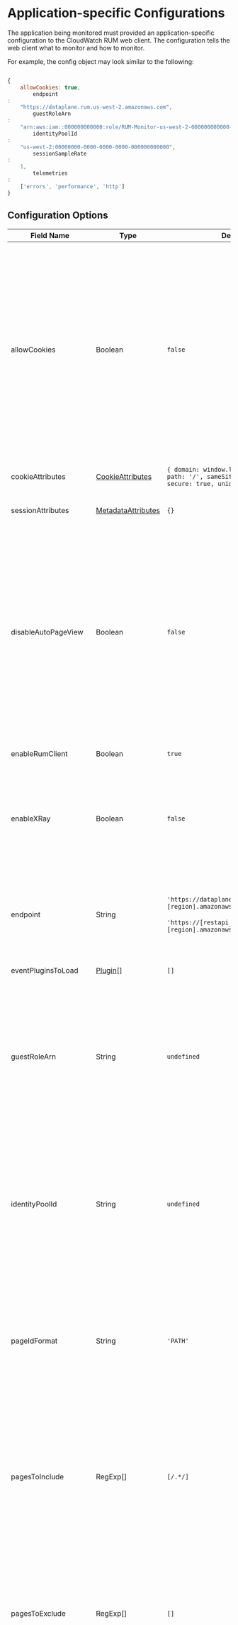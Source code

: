 # Application-specific Configurations

The application being monitored must provided an application-specific
configuration to the CloudWatch RUM web client. The configuration tells the web
client what to monitor and how to monitor.

For example, the config object may look similar to the following:

```javascript

{
    allowCookies: true,
        endpoint
:
    "https://dataplane.rum.us-west-2.amazonaws.com",
        guestRoleArn
:
    "arn:aws:iam::000000000000:role/RUM-Monitor-us-west-2-000000000000-00xx-Unauth",
        identityPoolId
:
    "us-west-2:00000000-0000-0000-0000-000000000000",
        sessionSampleRate
:
    1,
        telemetries
:
    ['errors', 'performance', 'http']
}

```

## Configuration Options

| Field Name           | Type                                                        | Default                                                                                                                             | Description                                                                                                                                                                                                                                                                                                                                                                                                                                                                                                                                                                                                                                       |
|----------------------|-------------------------------------------------------------|-------------------------------------------------------------------------------------------------------------------------------------|---------------------------------------------------------------------------------------------------------------------------------------------------------------------------------------------------------------------------------------------------------------------------------------------------------------------------------------------------------------------------------------------------------------------------------------------------------------------------------------------------------------------------------------------------------------------------------------------------------------------------------------------------|
| allowCookies         | Boolean                                                     | `false`                                                                                                                             | Enable the web client to set and read two cookies: a session cookie named `cwr_s` and a user cookie named `cwr_u`.<br/><br/>`cwr_s` stores session data including an anonymous session ID (uuid v4) created by the web client. This allows CloudWatch RUM to compute sessionized metrics like errors per session.<br/><br/>`cwr_u` stores an anonymous user ID (uuid v4) created by the web client. This allows CloudWatch RUM to count return visitors.<br/><br/>`true`: the web client will use cookies<br/>`false`: the web client will not use cookies.                                                                                       |
| cookieAttributes     | [CookieAttributes](#cookieattributes)                       | `{ domain: window.location.hostname, path: '/', sameSite: 'Strict', secure: true, unique: false } `                                 | Cookie attributes are applied to all cookies stored by the web client, including `cwr_s` and `cwr_u`.                                                                                                                                                                                                                                                                                                                                                                                                                                                                                                                                             |
| sessionAttributes    | [MetadataAttributes](#metadataattributes)                   | `{}`                                                                                                                                | Session attributes will be added the metadata of all events in the session.                                                                                                                                                                                                                                                                                                                                                                                                                                                                                                                                                                       |
| disableAutoPageView  | Boolean                                                     | `false`                                                                                                                             | When this field is `false`, the web client will automatically record page views.<br/><br/>By default, the web client records page views when (1) the page first loads and (2) the browser's [history API](https://developer.mozilla.org/en-US/docs/Web/API/History_API) is called. The page ID is `window.location.pathname`.<br/><br/>In some cases, the web client's instrumentation will not record the desired page ID. In this case, the web client's page view automation must be disabled using the `disableAutoPageView` configuration, and the application must be instrumented to record page views using the `recordPageView` command. |
| enableRumClient      | Boolean                                                     | `true`                                                                                                                              | When this field is `true`, the web client will record and dispatch RUM events.                                                                                                                                                                                                                                                                                                                                                                                                                                                                                                                                                                    |
| enableXRay           | Boolean                                                     | `false`                                                                                                                             | When this field is `true` **and** the `http` telemetry is used, the web client will record X-Ray traces for HTTP requests.<br/><br/>See the [HTTP telemetry configuration](#http) for more information, including how to connect client-side and server-side traces.                                                                                                                                                                                                                                                                                                                                                                              |
| endpoint             | String                                                      | `'https://dataplane.rum.[region].amazonaws.com'`<br/><br/>`'https://[restapi_id].execute-api.[region].amazonaws.com/[stage_name]/'` | The URL of the CloudWatch RUM API where data will be sent.<br/><br/>You may include a path prefix like `/stage_name/` in the endpoint URL if there is a proxy between your web application and CloudWatch RUM.                                                                                                                                                                                                                                                                                                                                                                                                                                    |
| eventPluginsToLoad   | [Plugin](examples.md#record-custom-events-using-a-plugin)[] | `[]`                                                                                                                                | The set of custom plugins to load. See [usage examples](examples.md#record-custom-events-using-a-plugin).                                                                                                                                                                                                                                                                                                                                                                                                                                                                                                                                         |
| guestRoleArn         | String                                                      | `undefined`                                                                                                                         | The ARN of the AWS IAM role that will be assumed during anonymous authorization.<br/><br/>When this field is set (along with `identityPoolId`), the web client will attempt to retrieve temporary AWS credentials through Cognito using `AssumeRoleWithWebIdentity`. If this field is not set, you must forward credentials to the web client using the `setAwsCredentials` command.                                                                                                                                                                                                                                                              |
| identityPoolId       | String                                                      | `undefined`                                                                                                                         | The Amazon Cognito Identity Pool ID that will be used during anonymous authorization.<br/><br/>When this field is set (along with `guestRoleArn`), the web client will attempt to retrieve temporary AWS credentials through Cognito using `AssumeRoleWithWebIdentity`. If this field is not set, you must forward credentials to the web client using the `setAwsCredentials` command.                                                                                                                                                                                                                                                           |
| pageIdFormat         | String                                                      | `'PATH'`                                                                                                                            | The portion of the `window.location` that will be used as the page ID. Options include `PATH`, `HASH` and `PATH_AND_HASH`.<br/><br/>For example, consider the URL `https://amazonaws.com/home?param=true#content`<br/><br/>`PATH`: `/home`<br/>`HASH`: `#content`<br/>`PATH_AND_HASH`: `/home#content`                                                                                                                                                                                                                                                                                                                                            |
| pagesToInclude       | RegExp[]                                                    | `[/.*/]`                                                                                                                            | A list of regular expressions which specify the `window.location` values for which the web client will record data, unless explicitly excluded by `pagesToExclude`. Pages are matched using the `RegExp.test()` function.<br/><br/>For example, when `pagesToInclude: [ /\/home/ ]`, then data from `https://amazonaws.com/home` will be included,  and `https://amazonaws.com/` will not be included.                                                                                                                                                                                                                                            |
| pagesToExclude       | RegExp[]                                                    | `[]`                                                                                                                                | A list of regular expressions which specify the `window.location` values for which the web client will not record data. Pages are matched using the `RegExp.test()` function.<br/><br/>For example, when `pagesToExclude: [ /\/home/ ]`, then data from `https://amazonaws.com/home` will be excluded,  and `https://amazonaws.com/` will not be excluded.                                                                                                                                                                                                                                                                                        |
| recordResourceUrl    | Boolean                                                     | `true`                                                                                                                              | When this field is `false`, the web client will not record the URLs of resources downloaded by your application.<br/><br/> Some types of resources (e.g., profile images) may be referenced by URLs which contain PII. If this applies to your application, you must set this field to `false` to comply with CloudWatch RUM's shared responsibility model.                                                                                                                                                                                                                                                                                       |
| routeChangeComplete  | Number                                                      | `100`                                                                                                                               | The interval (in milliseconds) for which when no HTTP or DOM activity has been observed, an active route change is marked as complete. Note that `routeChangeComplete` must be strictly less than `routeChangeTimeout`.                                                                                                                                                                                                                                                                                                                                                                                                                           |
| routeChangeTimeout   | Number                                                      | `10000`                                                                                                                             | The maximum time (in milliseconds) a route change may take. If a route change does not complete before the timeout, no timing data is recorded for the route change. If your application's route changes may take longer than the default timeout (i.e., more than 10 second), you should increase the value of the timeout.                                                                                                                                                                                                                                                                                                                      |
| sessionEventLimit    | Number                                                      | `200`                                                                                                                               | The maximum number of events to record during a single session. If set to `0`, the limit is removed and all events in the session will be recorded.                                                                                                                                                                                                                                                                                                                                                                                                                                                                                               |
| sessionSampleRate    | Number                                                      | `1`                                                                                                                                 | The proportion of sessions that will be recorded by the web client, specified as a unit interval (a number greater than or equal to 0 and less than or equal to 1). When this field is `0`, no sessions will be recorded. When this field is `1`, all sessions will be recorded.                                                                                                                                                                                                                                                                                                                                                                  |
| signing              | Boolean                                                     | true                                                                                                                                | When this field is `true`, the web client signs [RUM data](https://docs.aws.amazon.com/cloudwatchrum/latest/APIReference/API_PutRumEvents.html) using [SigV4](https://docs.aws.amazon.com/general/latest/gr/signature-version-4.html).<br/><br/>When this field is `false`, the web client does not sign [RUM data](https://docs.aws.amazon.com/cloudwatchrum/latest/APIReference/API_PutRumEvents.html).<br/><br/>Set this field to `false` only when sending RUM data to CloudWatch RUM through an unauthenticated proxy. This field **must be `true`** when sending RUM data directly to CloudWatch RUM.                                       |
| telemetries          | [Telemetry Config Array](#telemetry-config-array)           | `[]`                                                                                                                                | See [Telemetry Config Array](#telemetry-config-array)                                                                                                                                                                                                                                                                                                                                                                                                                                                                                                                                                                                             |
| batchLimit           | Number                                                      | `100`                                                                                                                               | The maximum number of events that will be sent in one batch of RUM events.                                                                                                                                                                                                                                                                                                                                                                                                                                                                                                                                                                        |
| dispatchInterval     | Number                                                      | `5000`                                                                                                                              | The frequency (in milliseconds) in which the webclient will dispatch a batch of RUM events. RUM events are first cached and then automatically dispatched at this set interval.                                                                                                                                                                                                                                                                                                                                                                                                                                                                   |
| eventCacheSize       | Number                                                      | `200`                                                                                                                               | The maximum number of events the cache can contain before dropping events.                                                                                                                                                                                                                                                                                                                                                                                                                                                                                                                                                                        |
| sessionLengthSeconds | Number                                                      | `1800`                                                                                                                              | The duration of a session (in seconds).                                                                                                                                                                                                                                                                                                                                                                                                                                                                                                                                                                                                           |

## CookieAttributes

| Field Name | Type    | Default                    | Description                                                                                                                                                                                                                                                                                                                                                                |
|------------|---------|----------------------------|----------------------------------------------------------------------------------------------------------------------------------------------------------------------------------------------------------------------------------------------------------------------------------------------------------------------------------------------------------------------------|
| domain     | String  | `window.location.hostname` | See https://developer.mozilla.org/en-US/docs/Web/HTTP/Cookies#define_where_cookies_are_sent                                                                                                                                                                                                                                                                                |
| path       | String  | `/`                        | See https://developer.mozilla.org/en-US/docs/Web/HTTP/Cookies#define_where_cookies_are_sent                                                                                                                                                                                                                                                                                |
| sameSite   | Boolean | `true`                     | See https://developer.mozilla.org/en-US/docs/Web/HTTP/Cookies#define_where_cookies_are_sent                                                                                                                                                                                                                                                                                |
| secure     | Boolean | `true`                     | See https://developer.mozilla.org/en-US/docs/Web/HTTP/Cookies#define_where_cookies_are_sent                                                                                                                                                                                                                                                                                |
| unique     | Boolean | `false`                    | When this field is `false`, the session cookie name is `cwr_s`. When this field is `true`, the session cookie name is `cwr_s_[AppMonitor Id]`.<br/><br/>Set this field to `true` when multiple AppMonitors will monitor the same page. For example, this might be the case if one AppMonitor is used for logged-in users, and a second AppMonitor is used for guest users. |

## MetadataAttributes

You may add up to 10 custom attributes per event. Custom attributes are
key/value pairs. Keys must be a String and contain alphanumeric characters, `_`,
or `:`. Values may be any primitive type.

The 10 attribute limit applies to the combined total of session attributes and page attributes. Any attributes that
exceed this limit will be dropped. For example, 6 custom session attributes + 4 custom page attributes totals 10 custom
attributes and falls within the limit. However, 6 custom attributes + 5 custom page attributes total 11 custom
attributes and one of these custom attributes will be dropped.

AWS reserves the namespace prefix `aws:` for its attributes. Do not create
custom attributes with the `aws:` prefix, or they may be overwritten by future
versions of the CloudWatch RUM web client.

The RUM web client also records a set of [default
attributes](https://github.com/aws-observability/aws-rum-web/blob/main/src/event-schemas/meta-data.json).
You cannot overwrite default attributes with custom attributes.

| Field Name | Type   | Default | Description                                                                                                                                                                                                                                                                         |
|------------|--------|---------|-------------------------------------------------------------------------------------------------------------------------------------------------------------------------------------------------------------------------------------------------------------------------------------|
| [key]      | String | N/A     | An attribute which will be added to the metadata of all events in the session.<br/><br/>Keys must conform to the following regex: `^(?!pageTags)(?!aws:)[a-zA-Z0-9_:]{1,128}$`.<br/><br/>Values can have up to 256 characters and must be of type `string`, `number`, or `boolean`. |

## Telemetry Config Array

You must configure the types of RUM telemetry you wish to perform on your application. Each telemetry records a
different category of data. Specifically, performance (load timing), errors, HTTP requests and DOM events.

The telemetry config array is an array of telemetry configurations. A telemetry configuration is either (1) a string
containing the telemetry's name, or (2) an array containing the telemetry's name in position 0 and an object containing
the telemetry's configuration in position 1.

For example, the following telemetry config arrays are both valid. The one on the top uses default configurations while
the one on the bottom provides partial configurations for the `'errors'` and `'http'` telemetries.

```javascript
telemetries: ['errors', 'performance', 'http']
```

```javascript
telemetries: [
    ['errors', {stackTraceLength: 500}],
    'performance',
    ['http', {stackTraceLength: 500, addXRayTraceIdHeader: true}]
]
```

| Telemetry&nbsp;Name | Description                                                                                                                                                                                                                                                       |
|---------------------|-------------------------------------------------------------------------------------------------------------------------------------------------------------------------------------------------------------------------------------------------------------------|
| errors              | Record JavaScript errors. By default, this telemetry will only record unhandled JavaScript errors. See [Errors](#errors).                                                                                                                                         |
| http                | Record HTTP requests. By default, this telemetry will only record failed requests; i.e., requests that have network failures, or whose responses contain a non-2xx status code. See [HTTP](#http) <br/><br/> This telemetry is required to enable  X-Ray tracing. |
| interaction         | Record DOM events. By default, this telemetry will not record data. The telemetry must be configured to record specific DOM events. See [Interaction](#interaction)                                                                                               |
| performance         | Record performance data including page load timing, web vitals, and resource load timing. See [Performance](#performance)                                                                                                                                         |

## Errors

| Name             | Type     | Default       | Description                                                                                                                                                                                                                                                                                                                  |
|------------------|----------|---------------|------------------------------------------------------------------------------------------------------------------------------------------------------------------------------------------------------------------------------------------------------------------------------------------------------------------------------|
| stackTraceLength | Number   | `1000`        | The number of characters to record from a JavaScript error's stack trace (if available).                                                                                                                                                                                                                                     |
| ignore           | Function | `() => false` | A function which accepts an [`ErrorEvent`](https://developer.mozilla.org/en-US/docs/Web/API/ErrorEvent) or a [`PromiseRejectionEvent`](https://developer.mozilla.org/en-US/docs/Web/API/PromiseRejectionEvent) and returns a value that coerces to true when the error should be ignored. By default, no errors are ignored. |

For example, the following telemetry config array causes the web client to ignore all errors whose message begins with "
Warning:".

```javascript
telemetries: [
    [
        'errors',
        {
            stackTraceLength: 500,
            ignore: (errorEvent) => {
                return (
                    errorEvent &&
                    errorEvent.message &&
                    /^Warning:/.test(errorEvent.message)
                );
            }
        }
    ],
    'performance',
    'http'
]
```

## HTTP

| Name                 | Type     | Default  | Description                                                                                                                                                                                                                                                                                                                                                                                                                                                                                                                                                                                 |
|----------------------|----------|----------|---------------------------------------------------------------------------------------------------------------------------------------------------------------------------------------------------------------------------------------------------------------------------------------------------------------------------------------------------------------------------------------------------------------------------------------------------------------------------------------------------------------------------------------------------------------------------------------------|
| urlsToInclude        | RegExp[] | `[/.*/]` | A list of HTTP request (`XMLHttpRequest` or `fetch`) URLs. These requests will be recorded, unless explicitly excluded by `urlsToExclude`.                                                                                                                                                                                                                                                                                                                                                                                                                                                  |
| urlsToExclude        | RegExp[] | `[]`     | A list of HTTP request (`XMLHttpRequest` or `fetch`) URLs. These requests will not be recorded.                                                                                                                                                                                                                                                                                                                                                                                                                                                                                             |
| stackTraceLength     | Number   | `1000 `  | The number of characters to record from a JavaScript error's stack trace (if available).                                                                                                                                                                                                                                                                                                                                                                                                                                                                                                    |
| recordAllRequests    | boolean  | `false`  | By default, only HTTP failed requests (i.e., those with network errors or status codes which are not 2xx) are recorded. When this field is `true`, the http telemetry will record all requests, including those with successful 2xx status codes. <br/><br/>This field does **does not apply** to X-Ray traces, where all requests are recorded.                                                                                                                                                                                                                                            |
| addXRayTraceIdHeader | boolean  | `false`  | By default, the `X-Amzn-Trace-Id` header will not be added to the HTTP request. This means that the client-side trace and server-side trace will **not be linked** in X-Ray or the ServiceLens graph.<br/><br/> When this field is `true`, the `X-Amzn-Trace-Id` header will be added to HTTP requests (`XMLHttpRequest` or `fetch`). **Adding the header is dangerous and you must test your application before setting this field to `true` in a production environment.** The header could cause CORS to fail or invalidate the request's signature if the request is signed with sigv4. 

## Interaction

| Name                   | Type     | Default           | Description                                                                                                                                                                                                                                                                                                                                                                                                                                                                                                                                                                                                                                                                                                                                                                                                                                                                                                                                                          |
|------------------------|----------|-------------------|----------------------------------------------------------------------------------------------------------------------------------------------------------------------------------------------------------------------------------------------------------------------------------------------------------------------------------------------------------------------------------------------------------------------------------------------------------------------------------------------------------------------------------------------------------------------------------------------------------------------------------------------------------------------------------------------------------------------------------------------------------------------------------------------------------------------------------------------------------------------------------------------------------------------------------------------------------------------|
| enableMutationObserver | Boolean  | `false`           | When `false`, the web client will record events on only DOM elements that existed when the `window.load` event was fired.<br/><br/>When `true`, the web client will record events on all DOM elements, including those added to the DOM after the `window.load` event was fired. The web client does this by using a [`MutationObserver`](https://developer.mozilla.org/en-US/docs/Web/API/MutationObserver) to listen for changes to the DOM. Using this feature does not typically have a perceptible impact on application performance, but may have a small impact when (1) the plugin is listening for an unusually large number DOM events (i.e., multiple thousands), or (2) the number and size of the DOM mutations are unusually large (i.e., multiple thousands).                                                                                                                                                                                         |
| events                 | Array    | `[]`              | An array of target DOM events to record. Each DOM event is defined by an *event* and a *selector*. The event must be a [DOM event](https://www.w3schools.com/jsref/dom_obj_event.asp). The selector must be one of (1) `cssLocator`, (2) `elementId` or (3) `element`.<br/><br/>When two or more selectors are provided for a target DOM event, only one selector will be used. The selectors will be honored with the following precedence: (1) `cssLocator`, (2) `elementId` or (3) `element`. For example, if both `cssLocator` and `elementId` are provided, only the `cssLocator` selector will be used.<br/><br/>**Examples:**<br/>Record all elements identified by CSS selector `[label="label1"]`:<br/> `[{ event: 'click', cssLocator: '[label="label1"]' }]`<br/><br/>Record a single element with ID `mybutton`:<br/>`[{ event: 'click', elementId: 'mybutton' }]`<br/><br/>Record a complete clickstream<br/>`[{ event: 'click', element: document }]`. |
| interactionId          | Function | `() => undefined` | A function to generate a custom ID for the DOM event. <br/><br/>**Example:**<br/> Retrieve custom ID stored in the `data-rum-id` attribute of a DOM element. <br/> `(element) => element.target.getAttribute('data-rum-id')`                                                                                                                                                                                                                                                                                                                                                                                                                                                                                                                                                                                                                                                                                                                                         |

For example, the following code snippet identifies DOM events by the value of
the attribute `data-rum-id` in the nearest ancestor of the event's target
element. The snippet defines a function `getInteractionId` which reads the
`data-rum-id` attribute, and passes this function as the value of the
`interactionId` property in the `interaction` configuration.

```typescript
const getInteractionId = (event: Event): string => {
    const eventPath = event.composedPath() as Element[];
    for (const element of eventPath) {
        if (element.hasAttribute && element.hasAttribute('data-rum-id')) {
            return element.getAttribute('data-rum-id') as string;
        }
    }
    return '';
}

const config: AwsRumConfig = {
    guestRoleArn: "arn:aws:iam::000000000000:role/RUM-Monitor-us-west-2-000000000000-00xx-Unauth",
    identityPoolId: "us-west-2:00000000-0000-0000-0000-000000000000",
    sessionSampleRate: 1,
    telemetries: [
        [
            'interaction', {
            events: [{event: 'click', element: document}],
            interactionId: getInteractionId
        }
        ]
    ]
};

const APPLICATION_ID: string = '00000000-0000-0000-0000-000000000000';
const APPLICATION_VERSION: string = '1.0.0';
const APPLICATION_REGION: string = 'us-west-2';

const awsRum: AwsRum = new AwsRum(
    APPLICATION_ID,
    APPLICATION_VERSION,
    APPLICATION_REGION,
    config
);
```

## Performance

| Name       | Type                                    | Default                                                                                       | Description                                                                                                                                                                                                                                                                                                                                                                                                                                                            |
|------------|-----------------------------------------|-----------------------------------------------------------------------------------------------|------------------------------------------------------------------------------------------------------------------------------------------------------------------------------------------------------------------------------------------------------------------------------------------------------------------------------------------------------------------------------------------------------------------------------------------------------------------------|
| eventLimit | Number                                  | `10`                                                                                          | The maximum number of resources to record load timing. <br/><br/>There may be many similar resources on a page (e.g., images) and recording all resources may add expense without adding value. The web client records all HTML files and JavaScript files, while recording a sample of stylesheets, images and fonts. Increasing the event limit increases the maximum number of sampled resources.                                                                   |
| ignore     | Function(event: PerformanceEntry) : any | `(entry: PerformanceEntry) => entry.entryType === 'resource' && !/^https?:/.test(entry.name)` | A function which accepts a [PerformanceEntry](https://developer.mozilla.org/en-US/docs/Web/API/PerformanceEntry) and returns a value that coerces to true when the PerformanceEntry should be ignored.</br></br> By default, [PerformanceResourceTiming](https://developer.mozilla.org/en-US/docs/Web/API/PerformanceResourceTiming) entries with URLs that do not have http(s) schemes are ignored. This causes resources loaded by browser extensions to be ignored. |

For example, the following telemetry config array causes the web client to ignore all resource entries.

```javascript
telemetries: [
    [
        'errors',
        'http',
        'performance',
        {
            ignore: (entry: PerformanceEntry) => {
                return entry.entryType === 'resource';
            }
        }
    ],
]
```